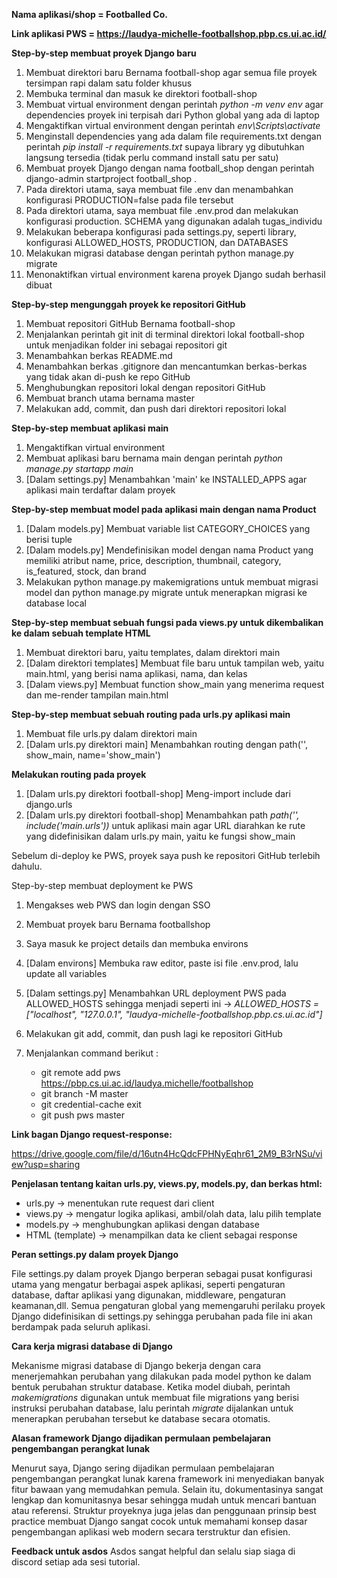 **Nama aplikasi/shop = Footballed Co.**

**Link aplikasi PWS = https://laudya-michelle-footballshop.pbp.cs.ui.ac.id/**



**Step-by-step membuat proyek Django baru**

1. Membuat direktori baru Bernama football-shop agar semua file proyek tersimpan rapi dalam satu folder khusus
2. Membuka terminal dan masuk ke direktori football-shop
3. Membuat virtual environment dengan perintah *python -m venv env* agar dependencies proyek ini terpisah dari Python global yang ada di laptop
4. Mengaktifkan virtual environment dengan perintah *env\\Scripts\\activate*
5. Menginstall dependencies yang ada dalam file requirements.txt dengan perintah *pip install -r requirements.txt* supaya library yg dibutuhkan langsung tersedia (tidak perlu command install satu per satu)
6. Membuat proyek Django dengan nama football\_shop dengan perintah django-admin startproject football\_shop .
7. Pada direktori utama, saya membuat file .env dan menambahkan konfigurasi PRODUCTION=false pada file tersebut
8. Pada direktori utama, saya membuat file .env.prod dan melakukan konfigurasi production. SCHEMA yang digunakan adalah tugas\_individu
9. Melakukan beberapa konfigurasi pada settings.py, seperti library, konfigurasi ALLOWED\_HOSTS, PRODUCTION, dan DATABASES
10. Melakukan migrasi database dengan perintah python manage.py migrate
11. Menonaktifkan virtual environment karena proyek Django sudah berhasil dibuat



**Step-by-step mengunggah proyek ke repositori GitHub**

1. Membuat repositori GitHub Bernama football-shop
2. Menjalankan perintah git init di terminal direktori lokal football-shop untuk menjadikan folder ini sebagai repositori git
3. Menambahkan berkas README.md
4. Menambahkan berkas .gitignore dan mencantumkan berkas-berkas yang tidak akan di-push ke repo GitHub
5. Menghubungkan repositori lokal dengan repositori GitHub
6. Membuat branch utama bernama master
7. Melakukan add, commit, dan push dari direktori repositori lokal



**Step-by-step membuat aplikasi main**

1. Mengaktifkan virtual environment
2. Membuat aplikasi baru bernama main dengan perintah *python manage.py startapp main*
3. \[Dalam settings.py] Menambahkan 'main' ke INSTALLED\_APPS agar aplikasi main terdaftar dalam proyek



**Step-by-step membuat model pada aplikasi main dengan nama Product**

1. \[Dalam models.py] Membuat variable list CATEGORY\_CHOICES yang berisi tuple
2. \[Dalam models.py] Mendefinisikan model dengan nama Product yang memiliki atribut name, price, description, thumbnail, category, is\_featured, stock, dan brand
3. Melakukan python manage.py makemigrations untuk membuat migrasi model dan python manage.py migrate untuk menerapkan migrasi ke database local



**Step-by-step membuat sebuah fungsi pada views.py untuk dikembalikan ke dalam sebuah template HTML**

1. Membuat direktori baru, yaitu templates, dalam direktori main
2. \[Dalam direktori templates] Membuat file baru untuk tampilan web, yaitu main.html, yang berisi nama aplikasi, nama, dan kelas
3. \[Dalam views.py] Membuat function show\_main yang menerima request dan me-render tampilan main.html



**Step-by-step membuat sebuah routing pada urls.py aplikasi main**

1. Membuat file urls.py dalam direktori main
2. \[Dalam urls.py direktori main] Menambahkan routing dengan path('', show\_main, name='show\_main')



**Melakukan routing pada proyek**

1. \[Dalam urls.py direktori football-shop] Meng-import include dari django.urls
2. \[Dalam urls.py direktori football-shop] Menambahkan path *path('', include('main.urls'))* untuk aplikasi main agar URL diarahkan ke rute yang didefinisikan dalam urls.py main, yaitu ke fungsi show\_main



Sebelum di-deploy ke PWS, proyek saya push ke repositori GitHub terlebih dahulu.



Step-by-step membuat deployment ke PWS

1. Mengakses web PWS dan login dengan SSO
2. Membuat proyek baru Bernama footballshop
3. Saya masuk ke project details dan membuka environs
4. \[Dalam environs] Membuka raw editor, paste isi file .env.prod, lalu update all variables
5. \[Dalam settings.py] Menambahkan URL deployment PWS pada ALLOWED\_HOSTS sehingga menjadi seperti ini -> *ALLOWED\_HOSTS = \["localhost", "127.0.0.1", "laudya-michelle-footballshop.pbp.cs.ui.ac.id"]*
6. Melakukan git add, commit, dan push lagi ke repositori GitHub
7. Menjalankan command berikut :

   * git remote add pws https://pbp.cs.ui.ac.id/laudya.michelle/footballshop
   * git branch -M master
   * git credential-cache exit
   * git push pws master



**Link bagan Django request-response:** 

https://drive.google.com/file/d/16utn4HcQdcFPHNyEqhr61_2M9_B3rNSu/view?usp=sharing



**Penjelasan tentang kaitan urls.py, views.py, models.py, dan berkas html:**

* urls.py -> menentukan rute request dari client
* views.py -> mengatur logika aplikasi, ambil/olah data, lalu pilih template
* models.py -> menghubungkan aplikasi dengan database
* HTML (template) -> menampilkan data ke client sebagai response



**Peran settings.py dalam proyek Django**

File settings.py dalam proyek Django berperan sebagai pusat konfigurasi utama yang mengatur berbagai aspek aplikasi, seperti pengaturan database, daftar aplikasi yang digunakan, middleware, pengaturan keamanan,dll. Semua pengaturan global yang memengaruhi perilaku proyek Django didefinisikan di settings.py sehingga perubahan pada file ini akan berdampak pada seluruh aplikasi.



**Cara kerja migrasi database di Django**

Mekanisme migrasi database di Django bekerja dengan cara menerjemahkan perubahan yang dilakukan pada model python ke dalam bentuk perubahan struktur database. Ketika model diubah, perintah *makemigrations* digunakan untuk membuat file migrations yang berisi instruksi perubahan database, lalu perintah *migrate* dijalankan untuk menerapkan perubahan tersebut ke database secara otomatis.



**Alasan framework Django dijadikan permulaan pembelajaran pengembangan perangkat lunak**

Menurut saya, Django sering dijadikan permulaan pembelajaran pengembangan perangkat lunak karena framework ini menyediakan banyak fitur bawaan yang memudahkan pemula. Selain itu, dokumentasinya sangat lengkap dan komunitasnya besar sehingga mudah untuk mencari bantuan atau referensi. Struktur proyeknya juga jelas dan penggunaan prinsip best practice membuat Django sangat cocok untuk memahami konsep dasar pengembangan aplikasi web modern secara terstruktur dan efisien.

**Feedback untuk asdos**
Asdos sangat helpful dan selalu siap siaga di discord setiap ada sesi tutorial.


